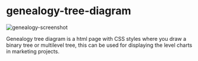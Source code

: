 # genealogy-tree-diagram
![genealogy-screenshot](https://github.com/imharshal/genealogy-tree-diagram/blob/main/screenshot.jpg?raw=true)

Genealogy tree diagram is a html page with CSS styles where you draw a binary tree or multilevel tree, this can be used for displaying the level charts in marketing projects.
